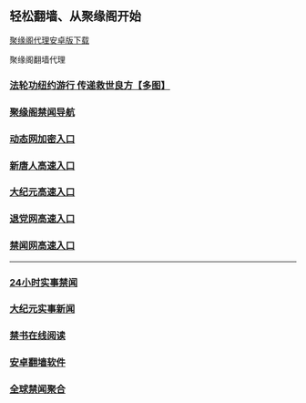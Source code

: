 
## 轻松翻墙、从聚缘阁开始


[聚缘阁代理安卓版下载](https://gitlab.com/juyuange/2/-/raw/master/jyg.apk)

聚缘阁翻墙代理 

### [法轮功纽约游行 传递救世良方【多图】](https://t5.herdg.ga/663/hao/5)

### [聚缘阁禁闻导航](https://fg1.8kuj.gq/h)

### [动态网加密入口](https://cc2.easycode.hk/ccc/ghhtt/45566)


### [新唐人高速入口](https://cc2.easycode.hk/ccc/ouu/5)

### [大纪元高速入口](https://cc2.easycode.hk/ccc/ouu/7)

### [退党网高速入口](https://cc2.easycode.hk/ccc/ouu/8)

### [禁闻网高速入口]( https://github.com/fqnews/bnews)



***




### [24小时实事禁闻](https://github.com/bvzsw2079/djy/blob/master/gb/n24hr.md?dfh#1)

### [大纪元实事新闻](https://github.com/bvzsw2079/djy/blob/master/gb/nsc413.md?dfh#1)


### [禁书在线阅读](https://github.com/txyzum203/djy/blob/master/gb/9p.md?flntdtv#1)


### [安卓翻墙软件](https://git.io/afq)

### [全球禁闻聚合](https://github.com/gfw-breaker/banned-news1/blob/master/README.md)







